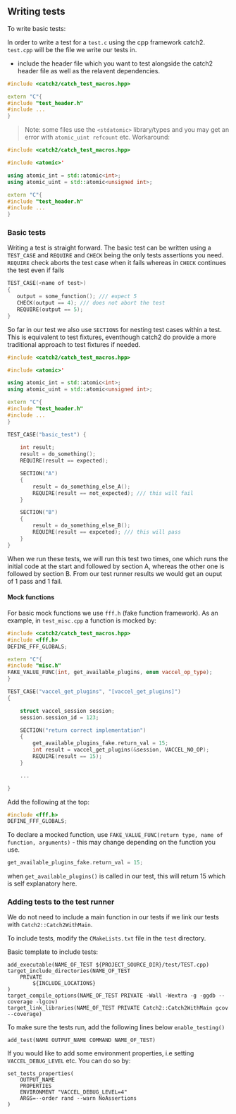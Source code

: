 ## Writing tests

To write basic tests:

In order to write a test for a ```test.c``` using the cpp framework catch2. ```test.cpp``` will be the file we write our tests in.

- include the header file which you want to test alongside the catch2 header file as well as the relavent dependencies.

```cpp
#include <catch2/catch_test_macros.hpp>

extern "C"{
#include "test_header.h"
#include ...
}
```

> Note: some files use the ```<stdatomic>``` library/types and you may get an error with ```atomic_uint refcount``` etc. Workaround:

```cpp
#include <catch2/catch_test_macros.hpp>

#include <atomic>'

using atomic_int = std::atomic<int>;
using atomic_uint = std::atomic<unsigned int>;

extern "C"{
#include "test_header.h"
#include ...
}
```

### Basic tests

Writing a test is straight forward. The basic test can be written using a ```TEST_CASE``` and ```REQUIRE``` and ```CHECK``` being the only tests assertions you need. ```REQUIRE``` check aborts the test case when it fails whereas in ```CHECK``` continues the test even if fails
```cpp
TEST_CASE(<name of test>)
{
   output = some_function(); /// expect 5
   CHECK(output == 4); /// does not abort the test
   REQUIRE(output == 5);
}
```


So far in our test we also use ```SECTIONS``` for nesting test cases within a test. This is equivalent to test fixtures, eventhough catch2 do provide a more traditional approach to test fixtures if needed.

```cpp
#include <catch2/catch_test_macros.hpp>

#include <atomic>'

using atomic_int = std::atomic<int>;
using atomic_uint = std::atomic<unsigned int>;

extern "C"{
#include "test_header.h"
#include ...
}

TEST_CASE("basic_test") {
    
    int result;
    result = do_something();
    REQUIRE(result == expected);

    SECTION("A")
    {
        result = do_something_else_A();
        REQUIRE(result == not_expected); /// this will fail
    }

    SECTION("B")
    {
        result = do_something_else_B();
        REQUIRE(result == expceted); /// this will pass
    }
}
```
When we run these tests, we will run this test two times, one which runs the initial code at the start and followed by section A, whereas the other one is followed by section B. From our test runner results we would get an ouput of 1 pass and 1 fail.

#### Mock functions

For basic mock functions we use ```fff.h``` (fake function framework).
As an example, in ```test_misc.cpp``` a function is mocked by:


```cpp
#include <catch2/catch_test_macros.hpp>
#include <fff.h>
DEFINE_FFF_GLOBALS;

extern "C"{
#include "misc.h"
FAKE_VALUE_FUNC(int, get_available_plugins, enum vaccel_op_type);
}

TEST_CASE("vaccel_get_plugins", "[vaccel_get_plugins]")
{

    struct vaccel_session session;
    session.session_id = 123;

    SECTION("return correct implementation")
    {
        get_available_plugins_fake.return_val = 15;
        int result = vaccel_get_plugins(&session, VACCEL_NO_OP);
        REQUIRE(result == 15);
    }

    ...

}
```

Add the following at the top: 
```cpp
#include <fff.h>
DEFINE_FFF_GLOBALS;
```
To declare a mocked function, use ```FAKE_VALUE_FUNC(return type, name of function, arguments)``` - this may change depending on the function you use.

```cpp
get_available_plugins_fake.return_val = 15;
```
when ```get_available_plugins()``` is called in our test, this will return 15 which is self explanatory here.

### Adding tests to the test runner

We do not need to include a main function in our tests if we link our tests with ```Catch2::Catch2WithMain```.

To include tests, modify the ```CMakeLists.txt``` file in the ```test``` directory.

Basic template to include tests:


```
add_executable(NAME_OF_TEST ${PROJECT_SOURCE_DIR}/test/TEST.cpp)
target_include_directories(NAME_OF_TEST
    PRIVATE
        ${INCLUDE_LOCATIONS}
)
target_compile_options(NAME_OF_TEST PRIVATE -Wall -Wextra -g -ggdb --coverage -lgcov)
target_link_libraries(NAME_OF_TEST PRIVATE Catch2::Catch2WithMain gcov --coverage)
```

To make sure the tests run, add the following lines below ```enable_testing()```

```
add_test(NAME OUTPUT_NAME COMMAND NAME_OF_TEST)
```

If you would like to add some environment properties, i.e setting ```VACCEL_DEBUG_LEVEL``` etc. You can do so by:

```
set_tests_properties(
    OUTPUT_NAME
    PROPERTIES
    ENVIRONMENT "VACCEL_DEBUG_LEVEL=4"
    ARGS=--order rand --warn NoAssertions
)
```


